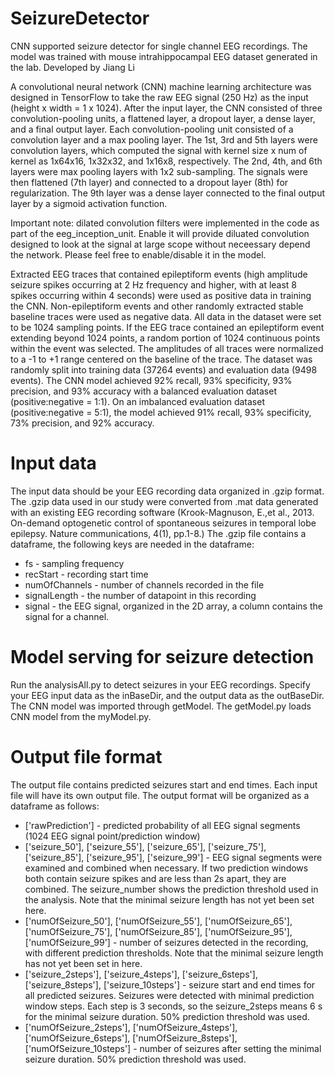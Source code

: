 # SeizureDetector
CNN supported seizure detector for single channel EEG recordings. The model was trained with mouse intrahippocampal EEG dataset generated in the lab. Developed by Jiang Li

A convolutional neural network (CNN) machine learning architecture was designed in TensorFlow to take the raw EEG signal (250 Hz) as the input (height x width = 1 x 1024). After the input layer, the CNN consisted of three convolution-pooling units, a flattened layer, a dropout layer, a dense layer, and a final output layer. Each convolution-pooling unit consisted of a convolution layer and a max pooling layer. The 1st, 3rd and 5th layers were convolution layers, which computed the signal with kernel size x num of kernel as 1x64x16, 1x32x32, and 1x16x8, respectively. The 2nd, 4th, and 6th layers were max pooling layers with 1x2 sub-sampling. The signals were then flattened (7th layer) and connected to a dropout layer (8th) for regularization. The 9th layer was a dense layer connected to the final output layer by a sigmoid activation function. 

Important note: dilated convolution filters were implemented in the code as part of the eeg_inception_unit. Enable it will provide diluated convolution designed to look at the signal at large scope without neceessary depend the network. Please feel free to enable/disable it in the model.

Extracted EEG traces that contained epileptiform events (high amplitude seizure spikes occurring at 2 Hz frequency and higher, with at least 8 spikes occurring within 4 seconds) were used as positive data in training the CNN. Non-epileptiform events and other randomly extracted stable baseline traces were used as negative data. All data in the dataset were set to be 1024 sampling points. If the EEG trace contained an epileptiform event extending beyond 1024 points, a random portion of 1024 continuous points within the event was selected. The amplitudes of all traces were normalized to a -1 to +1 range centered on the baseline of the trace. The dataset was randomly split into training data (37264 events) and evaluation data (9498 events).  The CNN model achieved 92% recall, 93% specificity, 93% precision, and 93% accuracy with a balanced evaluation dataset (positive:negative = 1:1). On an imbalanced evaluation dataset (positive:negative = 5:1), the model achieved 91% recall, 93% specificity, 73% precision, and 92% accuracy.



# Input data
The input data should be your EEG recording data organized in .gzip format.
The .gzip data used in our study were converted from .mat data generated with an existing EEG recording software (Krook-Magnuson, E.,et al., 2013. On-demand optogenetic control of spontaneous seizures in temporal lobe epilepsy. Nature communications, 4(1), pp.1-8.)
The .gzip file contains a dataframe, the following keys are needed in the dataframe:
- fs - sampling frequency
- recStart - recording start time
- numOfChannels - number of channels recorded in the file
- signalLength - the number of datapoint in this recording
- signal - the EEG signal, organized in the 2D array, a column contains the signal for a channel.

# Model serving for seizure detection
Run the analysisAll.py to detect seizures in your EEG recordings. 
Specify your EEG input data as the inBaseDir, and the output data as the outBaseDir.
The CNN model was imported through getModel.
The getModel.py loads CNN model from the myModel.py.

# Output file format
The output file contains predicted seizures start and end times. Each input file will have its own output file.
The output format will be organized as a dataframe as follows:
- ['rawPrediction'] - predicted probability of all EEG signal segments (1024 EEG signal point/prediction window)
- ['seizure_50'], ['seizure_55'], ['seizure_65'], ['seizure_75'], ['seizure_85'], ['seizure_95'], ['seizure_99'] - EEG signal segments were examined and combined when necessary. If two prediction windows both contain seizure spikes and are less than 2s apart, they are combined. The seizure_number shows the prediction threshold used in the analysis. Note that the minimal seizure length has not yet been set here.
- ['numOfSeizure_50'], ['numOfSeizure_55'], ['numOfSeizure_65'], ['numOfSeizure_75'], ['numOfSeizure_85'], ['numOfSeizure_95'], ['numOfSeizure_99'] - number of seizures detected in the recording, with different prediction thresholds. Note that the minimal seizure length has not yet been set in here.
- ['seizure_2steps'], ['seizure_4steps'], ['seizure_6steps'], ['seizure_8steps'], ['seizure_10steps'] - seizure start and end times for all predicted seizures. Seizures were detected with minimal prediction window steps. Each step is 3 seconds, so the seizure_2steps means  6 s for the minimal seizure duration. 50% prediction threshold was used. 
- ['numOfSeizure_2steps'], ['numOfSeizure_4steps'], ['numOfSeizure_6steps'], ['numOfSeizure_8steps'], ['numOfSeizure_10steps'] - number of seizures after setting the minimal seizure duration. 50% prediction threshold was used. 

